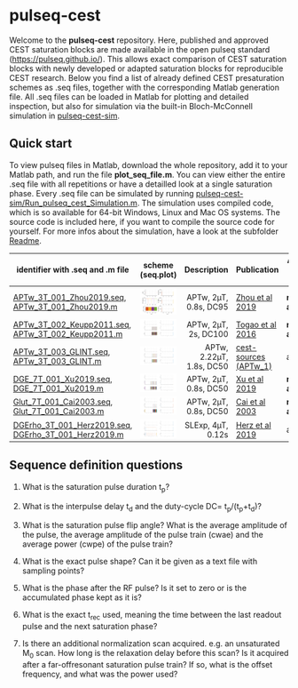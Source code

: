 # pulseq-cest

Welcome to the **pulseq-cest** repository. Here, published and approved CEST saturation blocks are made available in the open pulseq standard (https://pulseq.github.io/).
This allows exact comparison of CEST saturation blocks with newly developed or adapted saturation blocks for reproducible CEST research.
Below you find a list of already defined CEST presaturation schemes as .seq files, together with the corresponding  Matlab generation file.
All .seq files can be loaded in Matlab for plotting and detailed inspection, but also for simulation via the built-in Bloch-McConnell simulation in [pulseq-cest-sim](pulseq-cest-sim).

## Quick start
To view pulseq files in Matlab, download the whole repository, add it to your Matlab path, and run the file **plot_seq_file.m**. You can view either the entire .seq file with all repetitions or have a detailled look at a single saturation phase.
Every .seq file can be simulated by running [pulseq-cest-sim/Run_pulseq_cest_Simulation.m](pulseq-cest-sim/Run_pulseq_cest_Simulation.m). The simulation uses compiled code, which is so available for 64-bit Windows, Linux and Mac OS systems. The source code is included here, if you want to compile the source code for yourself. For more infos about the simulation, have a look at the subfolder [Readme](pulseq-cest-sim/Readme.md).

|identifier with .seq and .m file                                                                                                      |            scheme  (seq.plot)                                          |  Description              |  Publication                                                                  | Approved by Authors|
|------------------                                                                                                                               |:-------------------:                                                   |-------------:             |--------------                                                                 |--------------------|
| [APTw_3T_001_Zhou2019.seq](cest-seq-library/APTw_3T_001_Zhou2019.seq),<br>[APTw_3T_001_Zhou2019.m](cest-seq-library/APTw_3T_001_Zhou2019.m)     | <img src="cest-seq-library/APTw_3T_001_Zhou2019.png" width="300"/>     | APTw, 2µT, 0.8s, DC95     | [Zhou et al 2019](https://onlinelibrary.wiley.com/doi/full/10.1002/jmri.26645)| **not approved!**
| [APTw_3T_002_Keupp2011.seq](cest-seq-library/APTw_3T_002_Keupp2011.seq),<br>[APTw_3T_002_Keupp2011.m](cest-seq-library/APTw_3T_002_Keupp2011.m) | <img src="cest-seq-library/APTw_3T_002_Keupp2011.png" width="300"/>    | APTw, 2µT, 2s, DC100      | [Togao et al 2016](https://doi.org/10.1371/journal.pone.0155925) | **not approved!** |
| [APTw_3T_003_GLINT.seq](cest-seq-library/APTw_3T_003_GLINT.seq),<br>[APTw_3T_003_GLINT.m](cest-seq-library/APTw_3T_003_GLINT.m)                 | <img src="cest-seq-library/APTw_3T_003_GLINT.png" width="300"/>        | APTw, 2.22µT, 1.8s, DC50  | [cest-sources (APTw_1)](https://cest-sources.org/doku.php?id=standard_cest_protocols) | approved |
| [DGE_7T_001_Xu2019.seq](cest-seq-library/DGE_7T_001_Xu2019.seq),<br>[DGE_7T_001_Xu2019.m](cest-seq-library/DGE_7T_001_Xu2019.m)                 | <img src="cest-seq-library/DGE_7T_001_Xu2019.png" width="300"/>        | APTw, 2µT, 0.8s, DC50     | [Xu et al 2019](doi:...)| **not approved!** |
| [Glut_7T_001_Cai2003.seq](cest-seq-library/Glut_7T_001_Cai2003.seq),<br>[Glut_7T_001_Cai2003.m](cest-seq-library/Glut_7T_001_Cai2003.m)         | <img src="cest-seq-library/Glut_7T_001_Cai2003.png" width="300"/>      | APTw, 2µT, 0.8s, DC50     | [Cai et al 2003](doi:...)| **not approved!** |
| [DGErho_3T_001_Herz2019.seq](cest-seq-library/DGErho_3T_001_Herz2019.seq),<br>[DGErho_3T_001_Herz2019.m](cest-seq-library/DGErho_3T_001_Herz2019.m)         | <img src="cest-seq-library/DGErho_3T_001_Herz2019.png" width="300"/>      | SLExp, 4µT, 0.12s    | [Herz et al 2019](https://doi.org/10.1002/mrm.27857)| approved |


## Sequence definition questions

1. What is the saturation pulse duration t<sub>p</sub>?

2. What is the interpulse delay t<sub>d</sub> and the duty-cycle DC= t<sub>p</sub>/(t<sub>p</sub>+t<sub>d</sub>)?

3. What is the saturation pulse flip angle? What is the average amplitude of the pulse, the average amplitude of the pulse train (cwae) and the average power (cwpe) of the pulse train?

4. What is the exact pulse shape? Can it be given as a text file with sampling points?

5. What is the phase after the RF pulse? Is it set to zero or is the accumulated phase kept as it is?

6. What is the exact t<sub>rec</sub> used, meaning the time between the last readout pulse and  the next saturation phase?

7. Is there an additional normalization scan acquired. e.g. an unsaturated M<sub>0</sub> scan. How long is the relaxation delay before this scan? Is it acquired after a far-offresonant saturation pulse train? If so, what is the offset frequency, and what was the power used?

